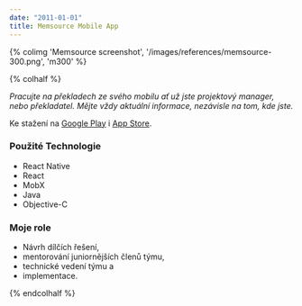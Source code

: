 ```yaml
---
date: "2011-01-01"
title: Memsource Mobile App
---
```

{% colimg 'Memsource screenshot', '/images/references/memsource-300.png', 'm300' %}

{% colhalf %}

*Pracujte na překladech ze svého mobilu ať už jste projektový manager, nebo překladatel. 
Mějte vždy aktuální informace, nezávisle na tom, kde jste.*

Ke stažení na [Google Play](https://play.google.com/store/apps/details?id=com.memsource.android) 
i [App Store](https://apps.apple.com/us/app/memsource/id1212952203).

### Použité Technologie
 * React Native
 * React
 * MobX
 * Java
 * Objective-C

### Moje role
 * Návrh dílčích řešení,
 * mentorování juniornějších členů týmu,
 * technické vedení týmu a
 * implementace.
 
{% endcolhalf %}

